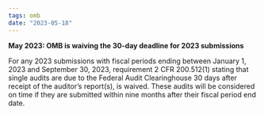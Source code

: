 ```yaml
---
tags: omb
date: "2023-05-18"
---
```


**May 2023: OMB is waiving the 30-day deadline for 2023 submissions** 

For any 2023 submissions with fiscal periods ending between January 1, 2023 and September 30, 2023, requirement 2 CFR 200.512(1) stating that single audits are due to the Federal Audit Clearinghouse 30 days after receipt of the auditor’s report(s), is waived. These audits will be considered on time if they are submitted within nine months after their fiscal period end date.
